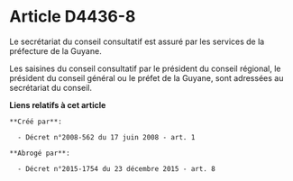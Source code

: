# Article D4436-8

Le secrétariat du conseil consultatif est assuré par les services de la préfecture de la Guyane. 

Les saisines du conseil consultatif par le président du conseil régional, le président du conseil général ou le préfet de la
Guyane, sont adressées au secrétariat du conseil.

**Liens relatifs à cet article**

	**Créé par**:

	  - Décret n°2008-562 du 17 juin 2008 - art. 1

	**Abrogé par**:

	  - Décret n°2015-1754 du 23 décembre 2015 - art. 8
